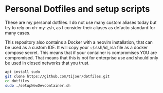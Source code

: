 # Personal Dotfiles and setup scripts

These are my personal dotfiles. I do not use many custom aliases today but try to rely on oh-my-zsh, as I consider their aliases as defacto standard for many cases.

This repository also contains a Docker with a neovim installation, that can be used as a custom IDE. It will copy your ~/.ssh/id_rsa file as a docker compose secret. This means that if your container is compromises YOU are compromised. That means that this is not for enterprise use and should only be used in closed networks that you trust.

```bash
apt install sudo
git clone https://github.com/tijoer/dotfiles.git
cd dotfiles
sudo ./setupNewDevcontainer.sh
```


